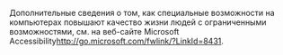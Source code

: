 <Token xmlns:xlink="http://www.w3.org/1999/xlink">Дополнительные сведения о том, как специальные возможности на компьютерах повышают качество жизни людей с ограниченными возможностями, см. на <externalLink xmlns="http://ddue.schemas.microsoft.com/authoring/2003/5"><linkText>веб-сайте Microsoft Accessibility</linkText><linkUri>http://go.microsoft.com/fwlink/?LinkId=8431</linkUri></externalLink>.</Token>

<!--HONumber=Jun16_HO4-->


